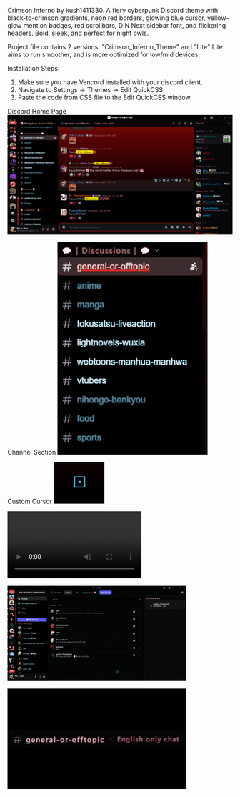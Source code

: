 Crimson Inferno by kush1411330. A fiery cyberpunk Discord theme with black-to-crimson gradients, neon red borders, glowing blue cursor, yellow-glow mention badges, red scrollbars, DIN Next sidebar font, and flickering headers. Bold, sleek, and perfect for night owls.

Project file contains 2 versions: "Crimson_Inferno_Theme" and "Lite"
Lite aims to run smoother, and is more optimized for low/mid devices.

Installation Steps:
1. Make sure you have Vencord installed with your discord client.
2. Navigate to Settings -> Themes -> Edit QuickCSS
3. Paste the code from CSS file to the Edit QuickCSS window.


Discord Home Page
![Alt](https://github.com/kush1411330/Crimson-Inferno-BetterDiscord-Vencord-Theme/blob/master/Discord%20Home%20page.png)

Channel Section
![Alt](https://github.com/kush1411330/Crimson-Inferno-BetterDiscord-Vencord-Theme/blob/b6aa2b4e0a0a1c9c06f10fc2a89960f38e2e2d23/Channel%20Section.png)

Custom Cursor
![Alt](https://github.com/kush1411330/Crimson-Inferno-BetterDiscord-Vencord-Theme/blob/a87a70077ae0bdb71524221e857d8535f9b36d66/Custom%20Cursor.png)


![Theme Showcase.mp4](https://github.com/kush1411330/Crimson-Inferno-BetterDiscord-Vencord-Theme/blob/89b69ae5d36a528f442e52c9095bf914b30924c7/Theme_showcase.mp4)


![Alt](https://github.com/kush1411330/Crimson-Inferno-BetterDiscord-Vencord-Theme/blob/1534839b799a0aed8c4db7062b90ce4590ee08c3/Complete%20showcase.gif)


![Alt](https://github.com/kush1411330/Crimson-Inferno-BetterDiscord-Vencord-Theme/blob/1534839b799a0aed8c4db7062b90ce4590ee08c3/channel%20flicker.gif)

